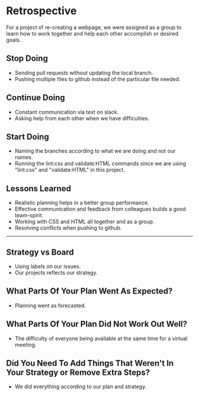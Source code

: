 # Retrospective

For a project of re-creating a webpage, we were assigned as a group to learn how
to work together and help each other accomplish or desired goals.

## Stop Doing

- Sending pull requests without updating the local branch.
- Pushing multiple files to github instead of the particular file needed.

## Continue Doing

- Constant communication via text on slack.
- Asking help from each other when we have difficulties.

## Start Doing

- Naming the branches according to what we are doing and not our names.
- Running the lint:css and validate:HTML commands since we are using "lint:css"
  and "validate:HTML" in this project.

## Lessons Learned

- Realistic planning helps in a better group performance.
- Effective communication and feedback from colleagues builds a good
  team-spirit.
- Working with CSS and HTML all together and as a group.
- Resolving conflicts when pushing to github.

---

## Strategy vs Board

- Using labels on our issues.
- Our projects reflects our strategy.

## What Parts Of Your Plan Went As Expected?

- Planning went as forecasted.

## What Parts Of Your Plan Did Not Work Out Well?

- The difficulty of everyone being available at the same time for a virtual
  meeting.

## Did You Need To Add Things That Weren't In Your Strategy or Remove Extra Steps?

- We did everything according to our plan and strategy.
